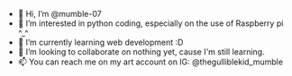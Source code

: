 - 👋 Hi, I’m @mumble-07
- 👀 I’m interested in python coding, especially on the use of Raspberry pi ^_^ 
- 🌱 I’m currently learning web development :D 
- 💞️ I’m looking to collaborate on nothing yet, cause I'm still learning.
- 📫 You can reach me on my art account on IG: @thegulliblekid_mumble

<!---
mumble-07/mumble-07 is a ✨ special ✨ repository because its `README.md` (this file) appears on your GitHub profile.
You can click the Preview link to take a look at your changes.
--->
